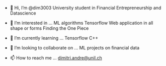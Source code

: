 - 👋 Hi, I’m @dim3003
University student in Financial Entrepreneurship and Datascience

- 👀 I’m interested in ...
ML algorithms
Tensorflow
Web application in all shape or forms
Finding the One Piece

- 🌱 I’m currently learning ...
Tensorflow
C++

- 💞️ I’m looking to collaborate on ...
ML projects on financial data

- 📫 How to reach me ...
dimitri.andre@unil.ch

<!---
dim3003/dim3003 is a ✨ special ✨ repository because its `README.md` (this file) appears on your GitHub profile.
You can click the Preview link to take a look at your changes.
--->
